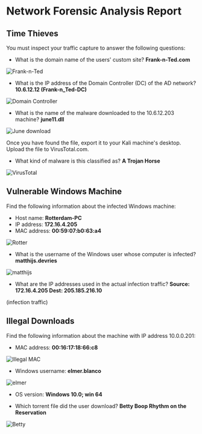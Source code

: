 # Network Forensic Analysis Report

## Time Thieves

You must inspect your traffic capture to answer the following questions:

- What is the domain name of the users' custom site? **Frank-n-Ted.com**

![Frank-n-Ted](https://user-images.githubusercontent.com/88005785/156288018-d2e75263-bab3-4082-87d8-0d726860f29c.png)

- What is the IP address of the Domain Controller (DC) of the AD network? **10.6.12.12 (Frank-n_Ted-DC)**

![Domain Controller](https://user-images.githubusercontent.com/88005785/156288040-e54a6915-f5e1-4df2-8e75-4871ae791f43.png)

- What is the name of the malware downloaded to the 10.6.12.203 machine? **june11.dll**

![June download](https://user-images.githubusercontent.com/88005785/156288145-db5593fb-21c5-4811-8285-335d03b7a8af.png)

Once you have found the file, export it to your Kali machine's desktop.
Upload the file to VirusTotal.com.

- What kind of malware is this classified as? **A Trojan Horse**

![VirusTotal](https://user-images.githubusercontent.com/88005785/156288060-cec94bc7-f40d-4210-92ea-64a2e48f060a.png)

## Vulnerable Windows Machine

Find the following information about the infected Windows machine:

- Host name: **Rotterdam-PC**
- IP address: **172.16.4.205**
- MAC address: **00:59:07:b0:63:a4**

![Rotter](https://user-images.githubusercontent.com/88005785/156290420-886983ed-22c0-4b33-b02e-3020bdfe5775.png)

- What is the username of the Windows user whose computer is infected? **matthijs.devries**

![matthijs](https://user-images.githubusercontent.com/88005785/156289435-b65a0a97-4728-47b2-9980-33a535649650.png)

- What are the IP addresses used in the actual infection traffic? **Source: 172.16.4.205 Dest: 205.185.216.10**

(infection traffic)

## Illegal Downloads
Find the following information about the machine with IP address 10.0.0.201:

- MAC address: **00:16:17:18:66:c8**

![Illegal MAC](https://user-images.githubusercontent.com/88005785/156288490-fd36276e-77e4-486e-b8ef-aabeae135ca4.png)

- Windows username: **elmer.blanco**

![elmer](https://user-images.githubusercontent.com/88005785/156289665-ba1cc145-a6ff-423c-9f39-5be4ffd7910c.png)

- OS version: **Windows 10.0; win 64**

- Which torrent file did the user download? **Betty Boop Rhythm on the Reservation** 

![Betty](https://user-images.githubusercontent.com/88005785/156288639-98e9a969-0fef-4360-8766-64c4a77527b5.png)
